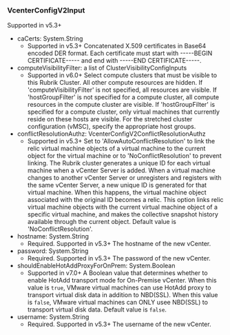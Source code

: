 ### VcenterConfigV2Input
Supported in v5.3+

- caCerts: System.String
  - Supported in v5.3+
      Concatenated X.509 certificates in Base64 encoded DER format. Each certificate must start with -----BEGIN CERTIFICATE----- and end with -----END CERTIFICATE-----.
- computeVisibilityFilter: a list of ClusterVisibilityConfigInputs
  - Supported in v6.0+
      Select compute clusters that must be visible to this Rubrik Cluster. All other compute resources are hidden. If 'computeVisibilityFilter' is not specified, all resources are visible. If 'hostGroupFilter' is not specified for a compute cluster, all compute resources in the compute cluster are visible. If 'hostGroupFilter' is specified for a compute cluster, only virtual machines that currently reside on these hosts are visible. For the stretched cluster configuration (vMSC), specify the appropriate host groups.
- conflictResolutionAuthz: VcenterConfigV2ConflictResolutionAuthz
  - Supported in v5.3+
      Set to 'AllowAutoConflictResolution' to link the relic virtual machine objects of a virtual machine to the current object for the virtual machine or to 'NoConflictResolution' to prevent linking. The Rubrik cluster generates a unique ID for each virtual machine when a vCenter Server is added. When a virtual machine changes to another vCenter Server or unregisters and registers with the same vCenter Server, a new unique ID is generated for that virtual machine. When this happens, the virtual machine object associated with the original ID becomes a relic. This option links relic virtual machine objects with the current virtual machine object of a specific virtual machine, and makes the collective snapshot history available through the current object. Default value is 'NoConflictResolution'.
- hostname: System.String
  - Required. Supported in v5.3+
      The hostname of the new vCenter.
- password: System.String
  - Required. Supported in v5.3+
      The password of the new vCenter.
- shouldEnableHotAddProxyForOnPrem: System.Boolean
  - Supported in v7.0+
      A Boolean value that determines whether to enable HotAdd transport mode for On-Premise vCenter. When this value is `true`, VMware virtual machines can use HotAdd proxy to transport virtual disk data in addition to NBD(SSL). When this value is `false`, VMware virtual machines can ONLY usee NBD(SSL) to transport virtual disk data. Default value is `false`.
- username: System.String
  - Required. Supported in v5.3+
      The username of the new vCenter.
